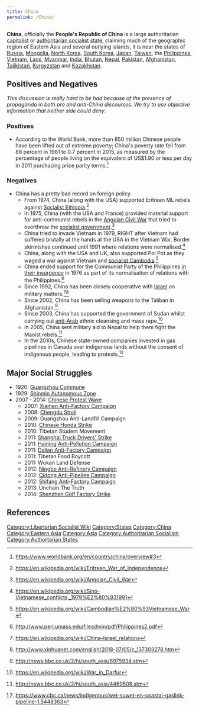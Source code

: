 ```yaml
---
title: China
permalink: /China/
---
```


**China**, officially the **People's Republic of China** is a large
authoritarian [capitalist](Capitalism.md "wikilink") or [authoritarian
socialist](Authoritarian_Socialism.md "wikilink")
[state](List_of_States.md "wikilink"), claiming much of the geographic
region of Eastern Asia and several outlying islands, it is near the
states of [Russia](Russia.md "wikilink"), [Mongolia](Mongolia.md "wikilink"),
[North Korea](North_Korea.md "wikilink"), [South
Korea](South_Korea.md "wikilink"), [Japan](Japan.md "wikilink"),
[Taiwan](Taiwan.md "wikilink"), the [Philippines](Philippines.md "wikilink"),
[Vietnam](Vietnam.md "wikilink"), [Laos](Laos.md "wikilink"),
[Myanmar](Myanmar.md "wikilink"), [India](India.md "wikilink"),
[Bhutan](Bhutan.md "wikilink"), [Nepal](Nepal.md "wikilink"),
[Pakistan](Pakistan.md "wikilink"), [Afghanistan](Afghanistan.md "wikilink"),
[Tajikistan](Tajikistan.md "wikilink"), [Kyrgyzstan](Kyrgyzstan.md "wikilink")
and [Kazakhstan](Kazakhstan.md "wikilink").

## Positives and Negatives

*This discussion is really hard to be had because of the presence of
propaganda in both pro and anti-China discourses. We try to use
objective information that neither side could deny.*

### Positives

- According to the World Bank, more than 850 million Chinese people have
  been lifted out of extreme poverty; China's poverty rate fell from 88
  percent in 1981 to 0.7 percent in 2015, as measured by the percentage
  of people living on the equivalent of US\$1.90 or less per day in 2011
  purchasing price parity terms.[^1]

### Negatives

- China has a pretty bad record on foreign policy.
  - From 1974, China (along with the USA) supported Eritrean ML rebels
    against [Socialist Ethiopia](Socialist_Ethiopia.md "wikilink").[^2]
  - In 1975, China (with the USA and France) provided material support
    for anti-communist rebels in the [Angolan Civil
    War](Angolan_Civil_War.md "wikilink") that tried to overthrow the
    [socialist government](Socialist_Angola.md "wikilink").[^3]
  - China tried to invade Vietnam in 1979, RIGHT after Vietnam had
    suffered brutally at the hands at the USA in the Vietnam War. Border
    skirmishes continued until 1991 where relations were normalised.[^4]
  - China, along with the USA and UK, also supported Pol Pot as they
    waged a war against Vietnam and [socialist
    Cambodia](socialist_Cambodia.md "wikilink").[^5]
  - China ended support for the Communist Party of the Philippines [in
    their
    insurgency](Communist_Insurgency_in_the_Philippines.md "wikilink") in
    1976 as part of its normalisation of relations with the
    Philippines.[^6]
  - Since 1992, China has been closely cooperative with
    [Israel](Israel.md "wikilink") on military matters.[^7][^8]
  - Since 2002, China has been selling weapons to the Taliban in
    Afghanistan.[^9]
  - Since 2003, China has supported the government of Sudan whilst
    carrying out [anti-Arab](Arabophobia.md "wikilink") ethnic cleansing
    and mass rape.[^10]
  - In 2005, China sent military aid to Nepal to help them fight the
    Maoist rebels.[^11]
  - In the 2010s, Chinese state-owned companies invested in gas
    pipelines in Canada over indigenous lands without the consent of
    indigenous people, leading to protests.[^12]

## Major Social Struggles

- 1920: [Guangzhou Commune](Guangzhou_Commune.md "wikilink")
- 1929: [Shinmin Autonomous Zone](Shinmin_Autonomous_Zone.md "wikilink")
- 2007 - 2014: [Chinese Protest
  Wave](Chinese_Protest_Wave_(2007_-_2013).md "wikilink")
  - 2007: [Xiamen Anti-Factory
    Campaign](Xiamen_Anti-Factory_Campaign_(2007).md "wikilink")
  - 2008: [Chengdu Stroll](Chengdu_Stroll_(2008).md "wikilink")
  - 2009: Guangzhou Anti-Landfill Campaign
  - 2010: [Chinese Honda Strike](Chinese_Honda_Strike_(2010).md "wikilink")
  - 2010: Tibetan Student Movement
  - 2011: [Shanghai Truck Drivers'
    Strike](Shanghai_Truck_Drivers'_Strike_(2011).md "wikilink")
  - 2011: [Haining Anti-Pollution
    Campaign](Haining_Anti-Pollution_Campaign_(2011).md "wikilink")
  - 2011: [Dalian Anti-Factory
    Campaign](Dalian_Anti-Factory_Campaign_(2011).md "wikilink")
  - 2011: Tibetan Food Boycott
  - 2011: Wukan Land Defense
  - 2012: [Ningbo Anti-Refinery
    Campaign](Ningbo_Anti-Refinery_Campaign_(2012).md "wikilink")
  - 2012: [Qidong Anti-Pipeline
    Campaign](Qidong_Pipeline_Campaign_(2012).md "wikilink")
  - 2012: [Shifang Anti-Factory
    Campaign](Shifang_Anti-Factory_Campaign_(2012).md "wikilink")
  - 2013: Unchain The Truth
  - 2014: [Shenzhen Golf Factory
    Strike](Shenzhen_Golf_Factory_Strike_(2014).md "wikilink")

## References

<references />

[Category:Libertarian Socialist
Wiki](Category:Libertarian_Socialist_Wiki.md "wikilink")
[Category:States](Category:States.md "wikilink")
[Category:China](Category:China.md "wikilink") [Category:Eastern
Asia](Category:Eastern_Asia.md "wikilink")
[Category:Asia](Category:Asia.md "wikilink") [Category:Authoritarian
Socialism](Category:Authoritarian_Socialism.md "wikilink")
[Category:Authortarian States](Category:Authortarian_States.md "wikilink")

[^1]: <https://www.worldbank.org/en/country/china/overview#3>

[^2]: <https://en.wikipedia.org/wiki/Eritrean_War_of_Independence>

[^3]: <https://en.wikipedia.org/wiki/Angolan_Civil_War>

[^4]: <https://en.wikipedia.org/wiki/Sino-Vietnamese_conflicts,_1979%E2%80%931991>

[^5]: <https://en.wikipedia.org/wiki/Cambodian%E2%80%93Vietnamese_War>

[^6]: <http://www.peri.umass.edu/fileadmin/pdf/Philippines2.pdf>

[^7]: <https://en.wikipedia.org/wiki/China–Israel_relations>

[^8]: <http://www.xinhuanet.com/english/2018-07/05/c_137303278.htm>

[^9]: <http://news.bbc.co.uk/2/hi/south_asia/6975934.stm>

[^10]: <https://en.wikipedia.org/wiki/War_in_Darfur>

[^11]: <http://news.bbc.co.uk/2/hi/south_asia/4469508.stm>

[^12]: <https://www.cbc.ca/news/indigenous/wet-suwet-en-coastal-gaslink-pipeline-1.5448363>